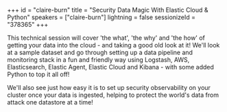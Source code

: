 +++
id = "claire-burn"
title = "Security Data Magic With Elastic Cloud & Python"
speakers = ["claire-burn"]
lightning = false
sessionizeId = "378365"
+++

This technical session will cover 'the what', 'the why' and 'the how' of getting your data into the cloud - and taking a good old look at it! We'll look at a sample dataset and go through setting up a data pipeline and monitoring stack in a fun and friendly way using Logstash, AWS, Elasticsearch, Elastic Agent, Elastic Cloud and Kibana - with some added Python to top it all off! 

We'll also see just how easy it is to set up security observability on your cluster once your data is ingested, helping to protect the world's data from attack one datastore at a time!